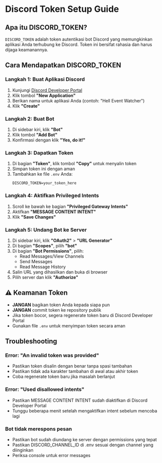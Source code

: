 # Discord Token Setup Guide

## Apa itu DISCORD_TOKEN?

`DISCORD_TOKEN` adalah token autentikasi bot Discord yang memungkinkan aplikasi Anda terhubung ke Discord. Token ini bersifat rahasia dan harus dijaga keamanannya.

## Cara Mendapatkan DISCORD_TOKEN

### Langkah 1: Buat Aplikasi Discord
1. Kunjungi [Discord Developer Portal](https://discord.com/developers/applications)
2. Klik tombol **"New Application"**
3. Berikan nama untuk aplikasi Anda (contoh: "Hell Event Watcher")
4. Klik **"Create"**

### Langkah 2: Buat Bot
1. Di sidebar kiri, klik **"Bot"**
2. Klik tombol **"Add Bot"**
3. Konfirmasi dengan klik **"Yes, do it!"**

### Langkah 3: Dapatkan Token
1. Di bagian **"Token"**, klik tombol **"Copy"** untuk menyalin token
2. Simpan token ini dengan aman
3. Tambahkan ke file `.env` Anda:
   ```
   DISCORD_TOKEN=your_token_here
   ```

### Langkah 4: Aktifkan Privileged Intents
1. Scroll ke bawah ke bagian **"Privileged Gateway Intents"**
2. Aktifkan **"MESSAGE CONTENT INTENT"**
3. Klik **"Save Changes"**

### Langkah 5: Undang Bot ke Server
1. Di sidebar kiri, klik **"OAuth2"** > **"URL Generator"**
2. Di bagian **"Scopes"**, pilih **"bot"**
3. Di bagian **"Bot Permissions"**, pilih:
   - Read Messages/View Channels
   - Send Messages
   - Read Message History
4. Salin URL yang dihasilkan dan buka di browser
5. Pilih server dan klik **"Authorize"**

## ⚠️ Keamanan Token

- **JANGAN** bagikan token Anda kepada siapa pun
- **JANGAN** commit token ke repository publik
- Jika token bocor, segera regenerate token baru di Discord Developer Portal
- Gunakan file `.env` untuk menyimpan token secara aman

## Troubleshooting

### Error: "An invalid token was provided"
- Pastikan token disalin dengan benar tanpa spasi tambahan
- Pastikan tidak ada karakter tambahan di awal atau akhir token
- Coba regenerate token baru jika masalah berlanjut

### Error: "Used disallowed intents"
- Pastikan MESSAGE CONTENT INTENT sudah diaktifkan di Discord Developer Portal
- Tunggu beberapa menit setelah mengaktifkan intent sebelum mencoba lagi

### Bot tidak merespons pesan
- Pastikan bot sudah diundang ke server dengan permissions yang tepat
- Pastikan DISCORD_CHANNEL_ID di .env sesuai dengan channel yang diinginkan
- Periksa console untuk error messages
